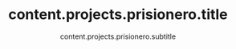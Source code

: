 ---
draft: true
title: 'content.projects.prisionero.title'
subtitle: 'content.projects.prisionero.subtitle'
description: 'content.projects.prisionero.description'
excerpt: 'content.projects.prisionero.excerpt'
category: 'personal'
thumbnail: '/images/prisionero/0.png'

content: 'content.projects.prisionero.content'
tags: ['tags.sfml', 'tags.cpp']
#main_media: {type: 'image', url: '/images/prisionero/0.png', origin: 'local', alt: 'Prisionero imagen principal'}
media: [
    {type: 'image', url: '/images/prisionero/0.png', origin: 'local', alt: 'Prisionero imagen 1'},
    {type: 'image', url: '/images/prisionero/1.png', origin: 'local', alt: 'Prisionero imagen 2'},
    {type: 'image', url: '/images/prisionero/2.png', origin: 'local', alt: 'Prisionero imagen 3'},
]
links: [
    {url: 'https://frasquitogames.com', value: 'links.visit'}
]
---